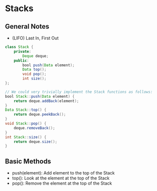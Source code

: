 # Stacks

## General Notes
- (LIFO) Last In, First Out

```java
class Stack {
    private:
        Deque deque;
    public:
        bool push(Data element);
        Data top();
        void pop();
        int size();
};

// We could very trivially implement the Stack functions as follows:
bool Stack::push(Data element) {
    return deque.addBack(element);
}
Data Stack::top() {
    return deque.peekBack();
}
void Stack::pop() {
    deque.removeBack();
}
int Stack::size() {
    return deque.size();
}
```

## Basic Methods

- push(element): Add element to the top of the Stack
- top(): Look at the element at the top of the Stack
- pop(): Remove the element at the top of the Stack
